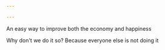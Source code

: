 ```yaml
---

---
```


An easy way to improve both the economy and happiness 

Why don't we do it so? Because everyone else is not doing it 